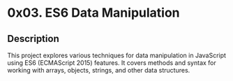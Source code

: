 # 0x03. ES6 Data Manipulation

## Description
This project explores various techniques for data manipulation in JavaScript using ES6 (ECMAScript 2015) features. It covers methods and syntax for working with arrays, objects, strings, and other data structures.
